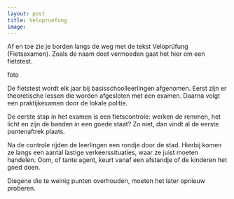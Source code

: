 ```yaml
---
layout: post
title: Velopruefung
image:
---
```

Af en toe zie je borden langs de weg met de tekst Veloprüfung (Fietsexamen). Zoals de naam doet vermoeden gaat het hier om een fietstest. 

foto

De fietstest wordt elk jaar bij basisschoolleerlingen afgenomen. Eerst zijn er theoretische lessen die worden afgesloten met een examen. Daarna volgt een praktijkexamen door de lokale politie.

De eerste stap in het examen is een fietscontrole: werken de remmen, het licht en zijn de banden in een goede staat? Zo niet, dan vindt al de eerste puntenaftrek plaats. 

Na de controle rijden de leerlingen een rondje door de stad. Hierbij komen ze langs een aantal lastige verkeerssituaties, waar ze juist moeten handelen. Oom, of tante agent, keurt vanaf een afstandje of de kinderen het goed doen. 

Diegene die te weinig punten overhouden, moeten het later opnieuw proberen.
